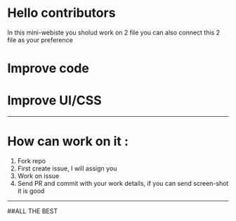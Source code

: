 # Hello contributors
In this mini-webiste you sholud work on 2 file you can also connect this 2 file as your preference 
# Improve code 
# Improve UI/CSS
_________________________________
# How can work on it :
1) Fork repo 
2) First create issue, I will assign you
3) Work on issue 
4) Send PR and commit with your work details, if you can send screen-shot it is good 
_________________________________
##ALL THE BEST
